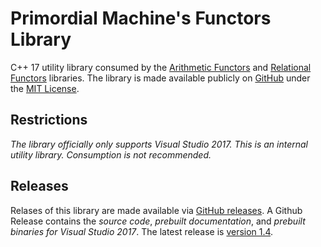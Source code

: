 # Primordial Machine's Functors Library
C++ 17 utility library consumed by the 
[Arithmetic Functors](https://github.com/primordialmachine/arithmetic-functors)
and
[Relational Functors](https://github.com/primordialmachine/relational-functors)
libraries. 
The library is made available publicly on [GitHub](https://github.com/primordialmachine/functors) under the [MIT License](https://github.com/primordialmachine/functors/blob/master/LICENSE).

## Restrictions
*The library officially only supports Visual Studio 2017.*
*This is an internal utility library. Consumption is not recommended.*

## Releases
Relases of this library are made available via [GitHub releases](https://github.com/primordialmachine/functors/releases/). A Github Release contains the *source code*, *prebuilt documentation*, and *prebuilt binaries for Visual Studio 2017*. The latest release is [version 1.4](https://github.com/primordialmachine/functors/releases/latest).
